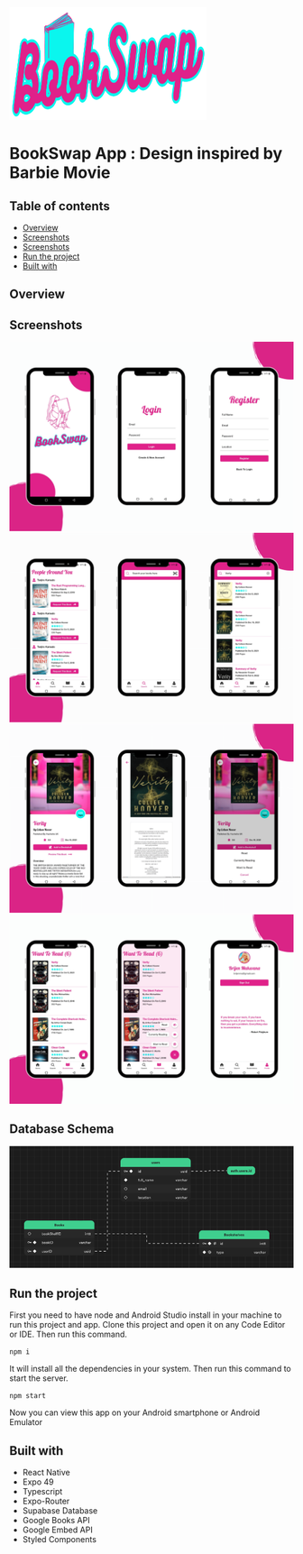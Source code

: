 <img src="./assets/images/logo.png" alt="app logo" width="350" height="200"/>

# BookSwap App : Design inspired by Barbie Movie

## Table of contents

- [Overview](#overview)
- [Screenshots](#screenshots)
- [Screenshots](#database-schema)
- [Run the project](#run-the-project)
- [Built with](#built-with)

## Overview

## Screenshots

<div>
  <img src="./assets/images/Screenshots/preview_1.png" alt="Screenshot 1">
  <img src="./assets/images/Screenshots/preview_2.png" alt="Screenshot 2">
  <img src="./assets/images/Screenshots/preview_3.png" alt="Screenshot 3">
  <img src="./assets/images/Screenshots/preview_4.png" alt="Screenshot 4">

</div>

## Database Schema

<div>
  <img src="./assets/images/Screenshots/database_schema.png" alt="database schema">
</div>

## Run the project

First you need to have node and Android Studio install in your machine to run this project and app.
Clone this project and open it on any Code Editor or IDE.
Then run this command.

```
npm i
```

It will install all the dependencies in your system. Then run this command to start the server.

```
npm start
```

Now you can view this app on your Android smartphone or Android Emulator

## Built with

- React Native
- Expo 49
- Typescript
- Expo-Router
- Supabase Database
- Google Books API
- Google Embed API
- Styled Components
